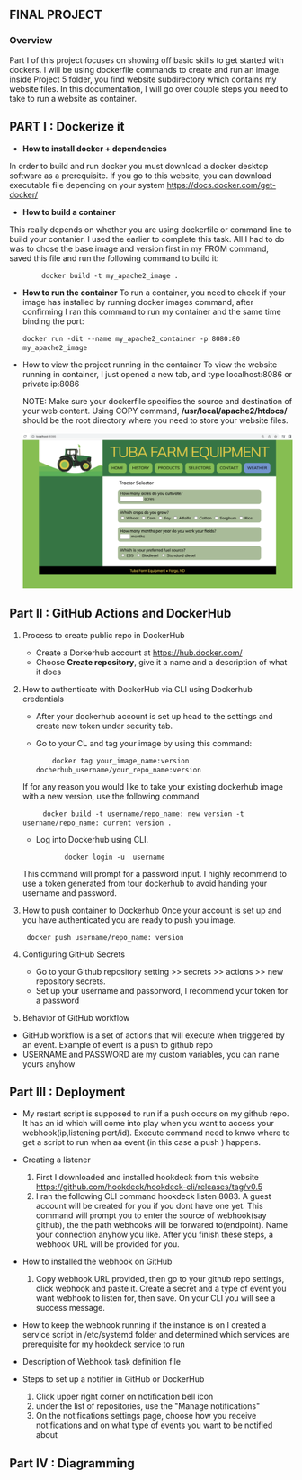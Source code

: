 ## FINAL PROJECT
### Overview
Part I of this project focuses on showing off basic skills to get started with dockers. I will be using dockerfile commands to create and run an image. inside Project 5 folder, you find website subdirectory which contains my website files. In this documentation, I will go over couple steps you need to take to run a website as container.

## PART I :  Dockerize it

+ **How to install docker + dependencies**
       
       
In order to build and run docker you must download a docker desktop software as a prerequisite. If you go to this website, you can download executable file depending on your system https://docs.docker.com/get-docker/

+ **How to build a container**
       

 This really depends on whether you are using dockerfile or command line to build your contanier. I used the earlier to complete this task. All I had to do was to chose the base image and version first in my FROM command, saved this file and run the following command to build it: 
   
            docker build -t my_apache2_image . 

+ **How to run the container**
  To run a container, you need to check if your image has installed by running docker images command, after confirming I ran this command to run my container and the same time binding the port:
      
      docker run -dit --name my_apache2_container -p 8080:80 my_apache2_image

+ How to view the project running in the container
  To view the website running in container, I just opened a new tab, and type localhost:8086 or private ip:8086

     NOTE: Make sure your dockerfile specifies the source and destination of your web content. Using COPY command, **/usr/local/apache2/htdocs/** should be the root directory where you need to store your website files.


  ![](images/Untitled.png)


## Part II : GitHub Actions and DockerHub

1. Process to create public repo in DockerHub
   
   + Create a Dorkerhub account at https://hub.docker.com/
   + Choose **Create repository**, give it a name and a description of what it does

2. How to authenticate with DockerHub via CLI using Dockerhub credentials
   
   + After your dockerhub  account is set up head to the settings and create new token under security tab.

   + Go to your CL and tag your image by using this command:
             
             docker tag your_image_name:version docherhub_username/your_repo_name:version
   
   If for any reason you would like to take your existing dockerhub image with a new version, use the following command
        
            docker build -t username/repo_name: new version -t username/repo_name: current version .

    + Log into Dockerhub using CLI. 
       
                 docker login -u  username
    This command will prompt for a password input. I highly recommend to use a token generated from tour dockerhub to avoid handing your username and password. 

3. How to push container to Dockerhub
Once your account is set up and you have authenticated you are ready to push you image. 
      
        docker push username/repo_name: version

4. Configuring GitHub Secrets
   + Go to your Github repository setting >> secrets >> actions >> new repository secrets. 
   + Set up your username and  passorword, I recommend your token for a password


5. Behavior of GitHub workflow

+ GitHub workflow is a set of actions that will execute when triggered by an event. Example of event is a push to github repo
+ USERNAME and PASSWORD are my custom variables, you can name yours anyhow

## Part III :  Deployment
 + My restart script is supposed to run if a push occurs on my github repo. It has an id which will come into play when you want to access your webhook(ip,listening port/id). Execute command need to knwo where to get a script to run when aa event (in this case a push ) happens.
 + Creating a listener
     1. First I downloaded and installed hookdeck from this website https://github.com/hookdeck/hookdeck-cli/releases/tag/v0.5
     2. I ran the following CLI command 
              hookdeck listen 8083. A guest account will be created for you if you dont have one yet. This command will prompt you to enter the source of webhook(say github), the the path webhooks will be forwared to(endpoint). Name your connection anyhow you like. After you finish these steps, a webhook URL will be provided for you. 
              
+ How to installed the webhook on GitHub
     1. Copy webhook URL provided, then go to your github repo settings, click webhook and paste it. Create a secret and a type of event you want webhook to listen for, then save. On your CLI you will see a success message.
+ How to keep the webhook running if the instance is on
     I created a service script in /etc/systemd folder and determined which services are prerequisite for my hookdeck service to run

+ Description of Webhook task definition file
  

+ Steps to set up a notifier in GitHub or DockerHub
   1. Click upper right corner on notification bell icon
   2. under the list of repositories, use the "Manage notifications"
   3. On the notifications settings page, choose how you receive notifications and on what type of events you want to be notified about 
   
## Part IV :  Diagramming




   

